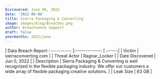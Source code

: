 ```yaml
---
Discovered: June 06, 2022
date: '2022-06-06'
title: Sierra Packaging & Converting
image: images/blog/Breaches.png
author: Breachsense Support
draft: false
yearmonths: 2022/june
---
```


| Data Breach Report------------:   |:-------------:    | :-----:|
| Victim    | sierraconverting.com      | 
| Threat Actor    | Ragnar_Locker      | 
| Date Discovered    | Jun 0, 2022      | 
| Description    |  Sierra Packaging & Converting is well recognized in the flexible packaging industry. We offer our customers a wide array of flexible packaging creative solutions.     | 
| Leak Size    | 63 GB      | 

